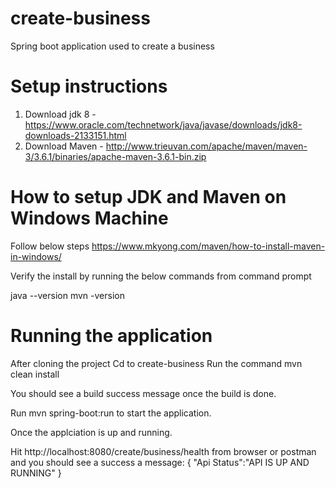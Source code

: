 # create-business
Spring boot application used to create a business

# Setup instructions
1. Download jdk 8 - https://www.oracle.com/technetwork/java/javase/downloads/jdk8-downloads-2133151.html
2. Download Maven - http://www.trieuvan.com/apache/maven/maven-3/3.6.1/binaries/apache-maven-3.6.1-bin.zip

# How to setup JDK and Maven on Windows Machine
Follow below steps
https://www.mkyong.com/maven/how-to-install-maven-in-windows/ 

Verify the install by running the below commands from command prompt

java --version
mvn -version

# Running the application
After cloning the project
Cd to create-business
Run the command mvn clean install

You should see a build success message once the build is done.

Run mvn spring-boot:run to start the application.

Once the applciation is up and running. 

Hit http://localhost:8080/create/business/health from browser or postman and you should see a success a message: 
{
   "Api Status":"API IS UP AND RUNNING"
}

